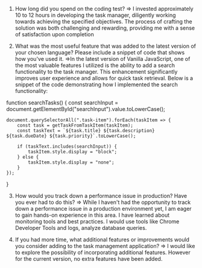 1. How long did you spend on the coding test?
   => I invested approximately 10 to 12 hours in developing the task manager, diligently working towards achieving the specified objectives. The process of crafting the solution was both challenging and rewarding, providing me with a sense of satisfaction upon completion

2. What was the most useful feature that was added to the latest version of your chosen language? Please include a snippet of code that shows how you've used it.
   =>In the latest version of Vanilla JavaScript, one of the most valuable features I utilized is the ability to add a search functionality to the task manager. This enhancement significantly improves user experience and allows for quick task retrieval. Below is a snippet of the code demonstrating how I implemented the search functionality:

function searchTasks() {
const searchInput = document.getElementById("searchInput").value.toLowerCase();

    document.querySelectorAll(".task-item").forEach(taskItem => {
        const task = getTaskFromTaskItem(taskItem);
        const taskText = `${task.title} ${task.description} ${task.dueDate} ${task.priority}`.toLowerCase();

        if (taskText.includes(searchInput)) {
            taskItem.style.display = "block";
        } else {
            taskItem.style.display = "none";
        }
    });

}

3. How would you track down a performance issue in production? Have you ever had to do this?
   => While I haven't had the opportunity to track down a performance issue in a production environment yet, I am eager to gain hands-on experience in this area. I have learned about monitoring tools and best practices. I would use tools like Chrome Developer Tools and logs, analyze database queries.

4) If you had more time, what additional features or improvements would you consider adding to the task management application?
   => I would like to explore the possibility of incorporating additional features. However for the current version, no extra features have been added.

